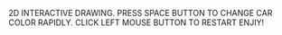 2D INTERACTIVE DRAWING.
PRESS SPACE BUTTON TO CHANGE CAR COLOR RAPIDLY.
CLICK LEFT MOUSE BUTTON TO RESTART
ENJIY!
